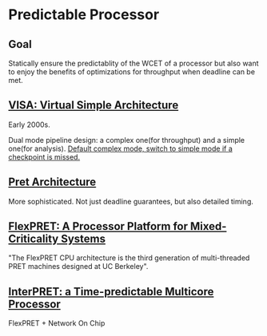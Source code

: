 # Predictable Processor 

## Goal

Statically ensure the predictablity of the WCET of a processor but also want to enjoy the benefits of optimizations for throughput when deadline can be met.

## [VISA: Virtual Simple Architecture](https://ericrotenberg.wordpress.ncsu.edu/architectures-for-real-time)

Early 2000s.


Dual mode pipeline design: a complex one(for throughput) and a simple one(for analysis). [Default complex mode, switch to simple mode if a checkpoint is missed.](https://ericrotenberg.wordpress.ncsu.edu/files/2022/08/conference_ISCA-30.pdf) 

## [Pret Architecture](https://www.cs.columbia.edu/~sedwards/papers/lickly2008predictable-tr.pdf)

More sophisticated. Not just deadline guarantees, but also detailed timing.

## [FlexPRET: A Processor Platform for Mixed-Criticality Systems](https://www2.eecs.berkeley.edu/Pubs/TechRpts/2013/EECS-2013-172.pdf)

"The FlexPRET CPU architecture is the third generation of multi-threaded PRET machines designed at UC Berkeley".

## [InterPRET: a Time-predictable Multicore Processor](https://dl.acm.org/doi/pdf/10.1145/3576914.3587497)

FlexPRET + Network On Chip






